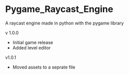 # Pygame_Raycast_Engine
A raycast engine made in python with the pygame library

v 1.0.0
- Initial game release
- Added level editor

v1.0.1
- Moved assets to a seprate file
